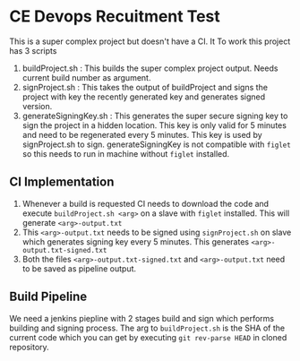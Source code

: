 # CE Devops Recuitment Test 

This is a super complex project but doesn't have a CI. It
To work this project has 3 scripts

1. buildProject.sh : This builds the super complex project output. Needs current build number as argument.
2. signProject.sh : This takes the output of buildProject and signs the project with key the recently generated key and generates signed version.
3. generateSigningKey.sh : This generates the super secure signing key to sign the project in a hidden location. This key is only valid for 5 minutes and need to be regenerated every 5 minutes. This key is used by signProject.sh to sign. generateSigningKey is not compatible with `figlet` so this needs to run in machine without `figlet` installed.

## CI Implementation

1. Whenever a build is requested CI needs to download the code and execute `buildProject.sh <arg>` on a slave with `figlet` installed. This will generate `<arg>-output.txt`
2. This `<arg>-output.txt` needs to be signed using `signProject.sh` on slave which generates signing key every 5 minutes. This generates `<arg>-output.txt-signed.txt`
3. Both the files `<arg>-output.txt-signed.txt` and `<arg>-output.txt` need to be saved as pipeline output.

## Build Pipeline

We need a jenkins piepline with 2 stages build and sign which performs building and signing process.
The arg to `buildProject.sh` is the SHA of the current code which you can get by executing `git rev-parse HEAD` in cloned repository.
